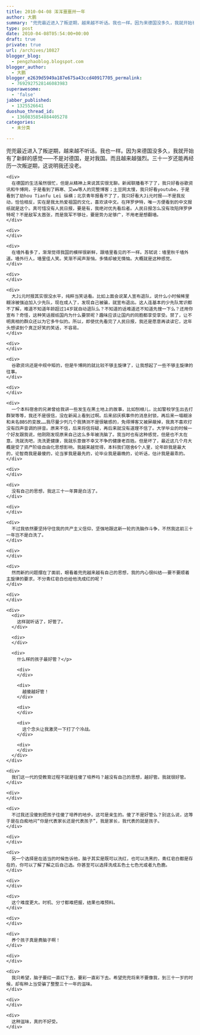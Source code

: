 ```yaml
---
title: 2010-04-08 浑浑噩噩卅一年
author: 大鹏
summary: "兜兜最近进入了叛逆期，越来越不听话。我也一样。因为来德国没多久，我就开始有了新鲜的感觉——不是对德国，是对我国。而且越来越强烈。三十一岁还能再经历一次叛逆期，这说明我还没老。"
type: post
date: 2010-04-08T05:54:00+00:00
draft: true
private: true
url: /archives/10827
blogger_blog:
  - pengzhaoblog.blogspot.com
blogger_author:
  - 大鹏
blogger_e2639d5949a187e675a43ccd40917705_permalink:
  - 7692927528146083983
superawesome:
  - 'false'
jabber_published:
  - 1325526641
duoshuo_thread_id:
  - 1360835854884405278
categories:
  - 未分类

---
```

兜兜最近进入了叛逆期，越来越不听话。我也一样。因为来德国没多久，我就开始有了新鲜的感觉——不是对德国，是对我国。而且越来越强烈。三十一岁还能再经历一次叛逆期，这说明我还没老。

<div>
  <div>
    <div>
    </div>
    
    <div>
      在德国的生活虽然很忙，但是从精神上来说其实很无聊。新闻联播看不了了，我只好看谷歌资讯和牛博网，于是看到了韩寒、艾ww等人的完整博客；土豆网太慢，我只好看youtube，于是看到了劫hou Tianfu Lei 纵横；北京青年报看不了了，我只好看大Ji元时报——不是我反动，恰恰相反，实在是我太热爱祖国的文化，喜欢读中文。在拜罗伊特，唯一方便看到的中文报纸就是这个。真可惜没有人民日报，要是有，我绝对优先看后者。人民日报怎么没有攻陷拜罗伊特呢？不是敌军太嚣张，而是我军不够壮，要是势力足够广，不用老是想翻墙。
    </div>
    
    <div>
    </div>
    
    <div>
      在墙外看多了，渐渐觉得我国的模样很新鲜，跟墙里看见的不一样。苏轼说：墙里秋千墙外道。墙外行人，墙里佳人笑。笑渐不闻声渐悄，多情却被无情恼。大概就是这种感觉。
    </div>
    
    <div>
    </div>
    
    <div>
      大Ji元时报其实很没水平，纯粹当笑话看。比如上面会说某人宣布退队，说什么小时候稀里糊涂被强迫加入少先队，现在成人了，发现自己被骗，就宣布退出。这人连基本的少先队常识都不了解，难道不知道年龄超过14岁就自动退队么？不知道的话难道还不知道先搜一下么？还用你宣布？奇怪，这种笑话报纸国内为什么要禁呢？趣味应该让国内的同胞都享受享受。禁了，让不明真相的群众还以为它多牛似的。所以，即使优先看完了人民日报，我还是愿意再读读它，这年头想读到个真正好笑的笑话，不容易。
    </div>
    
    <div>
    </div>
    
    <div>
      谷歌资讯还是中规中矩的，但是牛博网的就比较不够主旋律了，让我想起了一些不够主旋律的往事。
    </div>
    
    <div>
    </div>
    
    <div>
      一个本科宿舍的兄弟曾给我讲一些发生在黑土地上的故事，比如刨根儿，比如警校学生出去打群架等等，我还不是很信，没在新闻上看到过啊。后来邱庆枫事件的消息封锁，再后来一塌糊涂和未名BBS的变故……我尽量少列几个我猜测不是很敏感的，免得博客又被屏蔽掉，我真不喜欢打没有四声音调的拼音。原来不信，后来将信将疑，再后来就没有道理不信了。大学毕业的时候一个好友跟我说，他刚刚发现原来自己这么多年被洗脑了。我当时也有这种感觉，但是也不太在意。洗就洗吧，洗洗更健康，我就乐意做不幸又不争的健康老百姓。但是坏了，最近这几个月大概是受了资产阶级自由化思想影响，我越来越觉得，本科我们宿舍6个人里，论年龄我是最大的，论智商我是最傻的，论当爹我是最先的，论毕业我是最晚的，论听话，估计我是最乖的。
    </div>
    
    <div>
    </div>
    
    <div>
      没有自己的思想，我这三十一年算是白活了。
    </div>
    
    <div>
    </div>
    
    <div>
      不过我依然要坚持守住我的共产主义信仰，坚强地跟这新一轮的洗脑作斗争，不然我这前三十一年岂不是白洗了。
    </div>
    
    <div>
    </div>
    
    <div>
      然而新的问题摆在了面前，眼看着兜兜越来越有自己的思想，我的内心很纠结——要不要顺着主旋律的要求，不分青红皂白也给他洗成红的呢？
    </div>
    
    <div>
    </div>
    
    <div>
      <div>
        这样就听话了，好管了。
      </div>
      
      <div>
      </div>
      
      <div>
        什么样的孩子最好管？</p> 
        
        <div>
        </div>
        
        <div>
          越傻越好管！
        </div>
        
        <div>
        </div>
        
        <div>
          这个念头让我激灵一下打了个冷战。
        </div>
        
        <div>
        </div>
      </div>
    </div>
    
    <div>
      我们这一代的受教育过程不就是往傻了培养吗？越没有自己的思想，越好管。我就很好管。
    </div>
    
    <div>
    </div>
    
    <div>
      不过我还没傻到把孩子往傻了培养的地步。这可是亲生的。傻了不是好管么？别这么说，这等于是在白痴地问“你是代表家长还是代表孩子”，我是家长，我代表的就是孩子。
    </div>
    
    <div>
    </div>
    
    <div>
      另一个选择是在适当的时候告诉他，脑子其实是既可以洗红，也可以洗黑的，青红皂白都是存在的，你可以了解了解之后自己选。你甚至可以选择洗成五色土七色光或者九色鹿。
    </div>
    
    <div>
    </div>
    
    <div>
      这个难度更大。时机、分寸都难把握，结果也难预料。
    </div>
    
    <div>
    </div>
    
    <div>
      养个孩子真是费脑子啊！
    </div>
    
    <div>
    </div>
    
    <div>
      我只希望，脑子要红一直红下去，要彩一直彩下去。希望兜兜将来不要像我，到三十一岁的时候，却有种上当受骗了整整三十一年的滋味。
    </div>
    
    <div>
    </div>
    
    <div>
      这种滋味，真的不好受。
    </div>
  </div>
</div>
